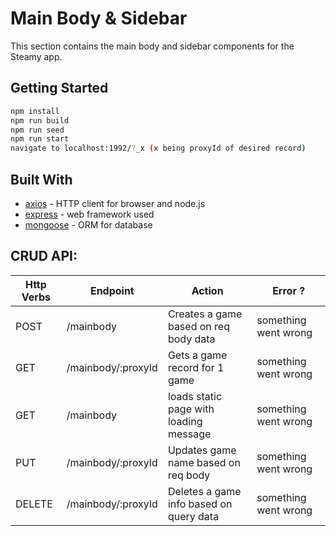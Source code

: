# Main Body & Sidebar
This section contains the main body and sidebar components for the Steamy app.

## Getting Started
```sh
npm install
npm run build
npm run seed
npm run start
navigate to localhost:1992/?_x (x being proxyId of desired record)
```

## Built With

* [axios](https://www.npmjs.com/package/axios) - HTTP client for browser and node.js
* [express](https://expressjs.com/) - web framework used
* [mongoose](https://mongoosejs.com/) - ORM for database

## CRUD API:
| Http Verbs | Endpoint           | Action                                 | Error ?            |
|------------|--------------------|----------------------------------------|--------------------|
| POST       | /mainbody          | Creates a game based on req body data  |something went wrong|
| GET        | /mainbody/:proxyId | Gets a game record for 1 game          |something went wrong|
| GET        | /mainbody          | loads static page with loading message |something went wrong|
| PUT        | /mainbody/:proxyId | Updates game name based on req body    |something went wrong|
| DELETE     | /mainbody/:proxyId | Deletes a game info based on query data|something went wrong|





